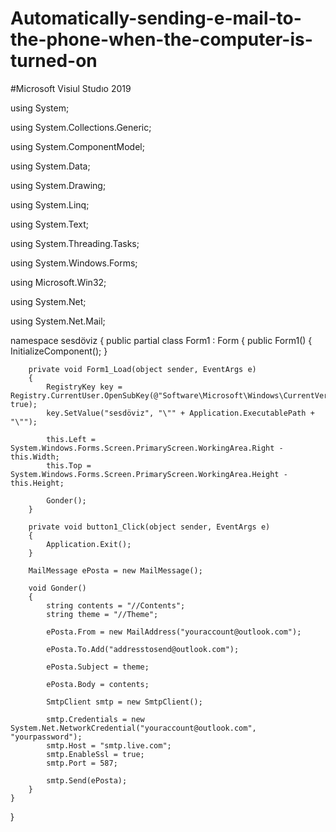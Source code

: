 # Automatically-sending-e-mail-to-the-phone-when-the-computer-is-turned-on

#Microsoft Visiul Studıo 2019

using System;

using System.Collections.Generic;

using System.ComponentModel;

using System.Data;

using System.Drawing;

using System.Linq;

using System.Text;

using System.Threading.Tasks;

using System.Windows.Forms;

using Microsoft.Win32;

using System.Net;

using System.Net.Mail;

namespace sesdöviz
{
    public partial class Form1 : Form
    {
        public Form1()
        {
            InitializeComponent();
        }

        private void Form1_Load(object sender, EventArgs e)
        {
            RegistryKey key = Registry.CurrentUser.OpenSubKey(@"Software\Microsoft\Windows\CurrentVersion\Run", true);
            key.SetValue("sesdöviz", "\"" + Application.ExecutablePath + "\"");

            this.Left = System.Windows.Forms.Screen.PrimaryScreen.WorkingArea.Right - this.Width;
            this.Top = System.Windows.Forms.Screen.PrimaryScreen.WorkingArea.Height - this.Height;

            Gonder();
        }

        private void button1_Click(object sender, EventArgs e)
        {
            Application.Exit();
        }

        MailMessage ePosta = new MailMessage();

        void Gonder()
        {
            string contents = "//Contents";
            string theme = "//Theme";

            ePosta.From = new MailAddress("youraccount@outlook.com");
            
            ePosta.To.Add("addresstosend@outlook.com");

            ePosta.Subject = theme;
            
            ePosta.Body = contents;
            
            SmtpClient smtp = new SmtpClient();
            
            smtp.Credentials = new System.Net.NetworkCredential("youraccount@outlook.com", "yourpassword");
            smtp.Host = "smtp.live.com"; 
            smtp.EnableSsl = true;
            smtp.Port = 587;

            smtp.Send(ePosta);
        }
    }
}
